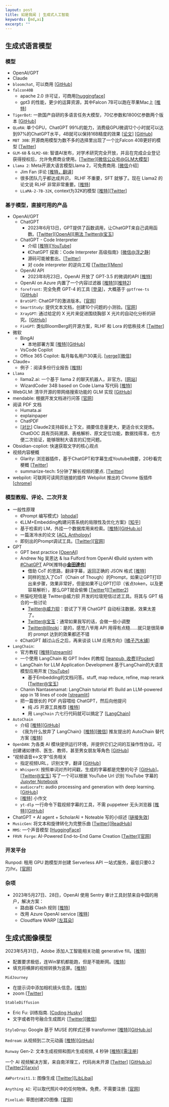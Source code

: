 ```yaml
---
layout: post
title: 如是我闻 | 生成式人工智能
keywords: [md,ai]
excerpt: ""
---
```


## 生成式语言模型

### 模型

- OpenAI/GPT
- Claude
- `bloomchat`, 可以商用 [[GitHub](https://github.com/sambanova/bloomchat)]
- `falcon40B`
    - apache 2.0 许可证，可商用[[huggingface](http://huggingface.co/tiiuae)]
    - gpt3 的性能，更少的运算资源，其中Falcon 7B可以跑在苹果Mac上 [[推特](https://twitter.com/rickawsb/status/1666148546285043714)]
- `TigerBot`: 一款国产自研的多语言任务大模型，70亿参数和1800亿参数两个版本 [[GitHub](https://github.com/TigerResearch/TigerBot)]
- `QLoRA`: 单个GPU，ChatGPT 99%的能力，消费级GPU微调12个小时就可以达到97%的ChatGPT水平，4B就可以保持16B精度的效果 [[论文](https://www.notion.so/Endocytic-trafficking-promotes-vacuolar-enlargements-for-fast-cell-expansion-rates-in-plants-6b8f0a313c184ccba9fb5a035bb04a0e?pvs=21)] [[GitHub](https://www.notion.so/pdf-14a94950d61c42d3b03bb132f7655589?pvs=21)]
- `MBT 30B`: 开源商用模型为数不多的选择里出现了一个比Falcon 40B更好的模型 [[Twitter](https://twitter.com/fi56622380/status/1672137540281974784)]
- `GLM-6B` & `GLM2-6B`: 智谱AI发布，对学术研究完全开放，并且在完成企业登记获得授权后，允许免费商业使用。[[Twitter](https://twitter.com/GanymedeNil/status/1679892021807550465)][[微信公众号@GLM大模型](https://mp.weixin.qq.com/s?__biz=MzkxNjMzMjM3NA==&mid=2247484214&idx=1&sn=e42153f987a74d1ffc7882f7cc09670d)]
- `Llama 2`: Meta开源大语言模型Llama 2，可免费商用. [[微信](https://mp.weixin.qq.com/s/9pcmrCEyp2AQsL3MbPYx-Q?utm_source=pocket_saves)介绍]
    - Jim Fan 评论 [[推特，翻译](https://twitter.com/dotey/status/1681553916373135362?utm_source=pocket_saves)]
    - 很多团队几乎都达成共识， RLHF 不重要，SFT 就够了。现在 Llama2 的论文说 RLHF 非常非常重要。[[推特](https://twitter.com/oran_ge/status/1681793774685659136?utm_source=pocket_saves)]
    - `LLaMA-2-7B-32K`, context为32K的模型 [[推特](https://twitter.com/JefferyTatsuya/status/1685423475979325440)][[Twitter](https://twitter.com/togethercompute/status/1685048832168714240)]

### 基于模型，直接可用的产品

- OpenAI/GPT
    - ChatGPT
        - 2023年6月13日，GPT提供了函数调用，让ChatGPT来自己调用函数。[[Twitter](https://twitter.com/cryptonerdcn/status/1668733300070924288)][[OpenAI](https://openai.com/blog/function-calling-and-other-api-updates)][[用法 Twitter@宝玉](https://twitter.com/dotey/status/1668728109376450566)]
    - ChatGPT - Code Interpreter
        - 介绍 [[推特](https://twitter.com/fuyufjh/status/1684191835210809344)][[YouTube](https://www.youtube.com/watch?v=4wGlRrir_u4)]
        - 《ChatGPT 探索：Code Interpreter 高级指南》[[微信@浮之静](https://mp.weixin.qq.com/s/K_csi1oWDv5tEaeeKSlvwA?utm_source=pocket_saves)]
        - 源码可能被套出。[[Twitter](https://twitter.com/fuergaosi/status/1679457847237820416)]
        - 对 code interpreter 的逆向工程 [[Twitter](https://twitter.com/Yampeleg/status/1678045605527003136)][[Mem](https://mem.ai/p/xyy8ULiAce1BecTxnU0M)]
    - OpenAI API
        - 2023年8月23日，OpenAI 开放了 GPT-3.5 的微调的API [[推特](https://twitter.com/dotey/status/1694207797351616703)]
    - OpenAI on Azure 内置了一个内容过滤器 [[推特1](https://twitter.com/jw1dev/status/1666613728106938368)][[推特2](https://twitter.com/jw1dev/status/1666622878962548740)]
    - `forefront`: 完全免费 GPT-4 的工具 [[登录](https://accounts.forefront.ai/)]，大概基于 `gptfree-ts` [[GitHub](https://github.com/xiangsx/gpt4free-ts)]
    - `BratGPT`: ChatGPT的激进版本。[[官网](https://bratgpt.com/)]
    - `SmartStudy`: 提供文本文档，创建10个问题的小测验。[[官网](https://smartstudy.streamlit.app/)]
    - `XrayGPT`: 通过给定的 X 光片来促进围绕胸部 X 光片的自动化分析的研究。[[GitHub](https://twitter.com/CarsonYangk8s/status/1661588037892198401)]
    - `FinGPT`: 类似BloomBerg的开源方案，RLHF 和 Lora 的低秩技术 [[Twitter](https://twitter.com/JefferyTatsuya/status/1668433680887615488)]
- 微软
    - BingAI
        - 本地部署方案 [[推特](https://twitter.com/geekbb/status/1665692703055552513)][[GitHub](https://github.com/adams549659584/go-proxy-bingai)]
    - VsCode Copilot
    - Office 365 Copilot: 每月每名用户30美元. [[verge](https://www.theverge.com/2023/7/18/23798627/microsoft-365-copilot-price-commercial-enterprise)][[微信](https://mp.weixin.qq.com/s/9pcmrCEyp2AQsL3MbPYx-Q?utm_source=pocket_saves)]
- Claude+
    - 例子：阅读多份行业报告 [[推特](https://twitter.com/iamshaynez/status/1684398211958730753)]
- `Llama`
    - llama2.ai: 一个基于 llama 2 的聊天机器人，非官方。[[网站](https://llama2.ai/)]
    - WizardCoder 34B based on Code Llama 写代码 [[推特](https://twitter.com/dotey/status/1696202647269785875)]
- WebGLM: 清华开源的带网络搜索功能的 GLM 实现 [[GitHub](https://www.notion.so/pdf-14a94950d61c42d3b03bb132f7655589?pvs=21)]
- mendable: 根据开发文档进行问答 [[官网](https://www.mendable.ai/usecases/documentation)]
- 阅读 PDF 文档
    - Humata.ai
    - explainpaper
    - ChatPDF
    - [[对比](https://twitter.com/oran_ge/status/1683432444169711616?utm_source=pocket_saves)] Claude2支持超长上下文，摘要信息量更大，更适合长文提炼。ChatDOC 具有页码溯源、表格解析、原文定位功能，数据找得准，也方便二次验证，能够限制大语言的幻觉问题。
- Obsidian-copliot: 快速获取文字的核心观点
- 视频内容梗概
    - Glarity: 浏览器插件，基于ChatGPT和字幕生成Youtube摘要，20秒看完梗概 [[Twitter](https://twitter.com/starzqeth/status/1640867876109422595)]
    - summarize-tech: 5分钟了解长视频的要点. [[Twitter](https://twitter.com/starzqeth/status/1640867876109422595)]
- webpilot: 可联网可读网页链接的插件 Webpilot 推出的 Chrome 版插件 [[chrome](https://chrome.google.com/webstore/detail/webpilot-copilot-for-all/biaggnjibplcfekllonekbonhfgchopo?utm_source=link)]

### 模型教程、评论、二次开发

- 一般性原理
    - 《Prompt 编写模式》[[phodal](https://prompt-patterns.phodal.com)]
    - 《LLM+Embedding构建问答系统的局限性及优化方案》[[知乎](https://zhuanlan.zhihu.com/p/641132245)]
    - 基于检索的 LM，外挂一个数据库用来检索。[[推特](https://twitter.com/cosmtrek/status/1678077835418955781)][[GitHub.io](https://acl2023-retrieval-lm.github.io/)]
    - 一篇泼冷水的论文 [[ACL Anthology](https://aclanthology.org/2023.findings-acl.426/)]
    - 即刻出的Prompt调试工具。[[Twitter](https://twitter.com/vista8/status/1678784460786135040)][[官网](https://promptknit.com/)]
- GPT
    - GPT best practice [[OpenAI](https://platform.openai.com/docs/guides/gpt-best-practices?utm_source=pocket_saves)]
    - Andrew Ng 吴恩达 & Isa Fulford from OpenAI 《Build system with [#ChatGPT](https://twitter.com/hashtag/ChatGPT?src=hashtag_click) API》[推特@**[金田達也](https://twitter.com/JefferyTatsuya)**]
        - 借助 CoT 的思路，翻译字幕，返回正确的 JSON 格式 [[推特](https://twitter.com/dotey/status/1665476562219573249)]
        - 同样的加入了CoT（Chain of Though）的Prompt，如果让GPT打印出来步骤，效果非常好，但是如果不让GPT打印（省点token，以及更容易解析），那么GPT就会偷懒 [[Twitter](https://twitter.com/dotey/status/1668736426286915590)1][[Twitter2](https://twitter.com/dotey/status/1664335473500626946)]
    - 熊猫吃短信是 Twitter@威力狈 开发的垃圾短信过滤工具。将其与 GPT 结合的一些讨论
        - [Twitter@威力狈](https://twitter.com/waylybaye/status/1664253928970788864)：尝试了下用 ChatGPT 自动标注数据，效果太差了。
        - [Twitter@宝玉](https://twitter.com/dotey/status/1669028955842650139)：通常如果我写的话，会做一些小调整
        - [Twitter@IIInoki](https://twitter.com/IIInoki)：是的，感觉八爷用 API 用得有点糙……就只是很简单的 prompt 达到的效果都还不错
    - 《ChatGPT 越过山丘之后，再来谈谈 LLM 应用方向》[[橘子汽水铺](https://quail.ink/orange/p/chatgpt-cross-over-the-hills-and-discuss-llm-application-directions)]
- `LangChain`:
    - 官方教程 [[推特](https://twitter.com/LangChainAI/status/1665009694627250176)][[streamlit](https://blog.streamlit.io/langchain-tutorial-1-build-an-llm-powered-app-in-18-lines-of-code/)]
    - 一个使用 LangChain 和 GPT Index 的教程 [[leanpub, 收费](https://leanpub.com/langchain)][[Pocket](https://getpocket.com/read/3839490971)]
    - LangChain for LLM Application Development 基于LangChain的大语言模型应用开发 [[YouTube](https://t.co/JXV1SBI2OA)]
        - 基于Embedding的文档问答。stuff, map reduce, refine, map rerank [[Twitter@宝玉](https://twitter.com/dotey/status/1667790801420558342)]
    - Chanin Nantasenamat: LangChain tutorial #1: Build an LLM-powered app in 18 lines of code [[streamlit](https://blog.streamlit.io/langchain-tutorial-1-build-an-llm-powered-app-in-18-lines-of-code/?utm_source=pocket_saves)]
    - 把一篇很长的 PDF 内容喂给 ChatGPT，然后向他提问
        - 纯 JS 开源工具推荐 [[推特](https://twitter.com/Barret_China/status/1638119945749037056)]
        - 用 `LangChain` 六七行代码就可以搞定了 [[LangChain](https://js.langchain.com/docs/get_started/introduction)]
- `AutoChain`
    - 介绍 [[推特](https://twitter.com/zhangjintao9020/status/1683996172980199429)][[GitHub](https://github.com/Forethought-Technologies/AutoChain)]
    - 《我为什么放弃了 LangChain》[[推特](https://twitter.com/Barret_China/status/1683135367862718465)][[微信](https://mp.weixin.qq.com/s/jIbz9JYc8-_ua-QLENX__A)] 推友提出的 AutoChain 替代方案 [[推特](https://twitter.com/Barret_China/status/1684211570186887170?utm_source=pocket_saves)]
- `OpenDAN`: 为各类 AI 模块提供运行环境，并提供它们之间的互操作性协议。可创建诸如律师、医生、教师，甚至男女朋友等角色 [[GitHub](https://twitter.com/Barret_China/status/1666455683758161920)]
- “视频语音↔文字”任务相关
    - 指定视频URL，识别文字，翻译 [[GitHub](https://github.com/lewangdev/autotranslate)]
    - `WhisperX`: 按照单词对齐时间戳，生成的字幕都是完整的句子 [[GitHub](https://github.com/m-bain/whisperX)]。[[Twitter@宝玉](https://twitter.com/dotey/status/1667394662628204546)] 写了一个可以根据 YouTube Url 识别 YouTube 字幕的 [Jupyter Notebook](https://github.com/JimLiu/whisper-subtitles/blob/main/whisperx_youtube_subtitle.ipynb)
    - `audiocraft`: audio processing and generation with deep learning. [[GitHub](https://github.com/facebookresearch/audiocraft)]
    - [[推特]](https://twitter.com/Barret_China/status/1684218981639413760) 小作文
    - `yt-dlp` 一行命令下载视频字幕的工具，不需 puppeteer 无头浏览器 [[推特](https://twitter.com/Barret_China/status/1684228477644570624)][[GitHub](https://github.com/yt-dlp/yt-dlp)]
- ChatGPT + AI agent + ScholarAI + Noteable 写的小综述 [[链接失效](https://t.co/eqVc2LIfSz)]
- `MusicGen`: 将文本和旋律转化为完整乐曲 [[Twitter](https://twitter.com/Fenng/status/1668141100610248705)][[ReadHub](https://www.notion.so/3753e42dc4204a99ab83a725b655a632?pvs=21)]
- `MMS`: 一个声音模型 [[HuggingFace](https://huggingface.co/docs/transformers/main/en/model_doc/mms)]
- `FRVR Forge`: AI-Powered End-to-End Game Creation [[Twitter](https://twitter.com/FRVRGames/status/1669758477789540365)][[官网](https://www.notion.so/ai-University-Cloud-8078b4682e454a5fba982f67e4530498?pvs=21)]

### 开发平台

Runpod: 租用 GPU 跑模型并创建 Serverless API 一站式服务，最低只要0.2刀/hr。[[官网](http://runpod.io)]

### 杂项

- 2023年5月27日、28日，OpenAI 使用 Sentry 审计工具封禁来自中国的用户，解决方案：
    - 路由器 Clash 规则 [[推特](https://twitter.com/wey_gu/status/1663003950214438912?utm_source=pocket_saves)]
    - 改用 Azure OpenAI service [[推特](https://twitter.com/zhangjintao9020/status/1662865819041402880)]
    - Cloudflare WARP [[左耳朵](https://haoel.github.io/)]

## 生成式图像模型

2023年5月31日，Adobe 添加人工智能相关功能 generative fill。[[推特](https://twitter.com/CodeByPoonam/status/1663824055164887040)]

- 配置要求极低，连Win掌机都能跑，但是不能断网。[[推特](https://twitter.com/OfflineHelper/status/1666042746866663424)]
- 填充将横屏的视频转换为竖屏。[[推特](https://twitter.com/Alex_Cerrato/status/1681677307843432449)]

`MidJourney`

- 在提示词中添加相机镜头信息。[[推特](https://twitter.com/4rtofficial/status/1663310457854099458)]
- zoom [[Twitter](https://twitter.com/jesselaunz/status/1674210886695923712)]

`StableDiffusion`

- Eric Fu: 训练指南. [[Coding Husky](https://ericfu.me/stable-diffusion-finetune-guide/?utm_source=pocket_reader)]
- 文字或者符号融合生成图片 [[Twitter](https://twitter.com/op7418/status/1680223090138316800)][[微信](https://mp.weixin.qq.com/s/rvpU4XhToldoec_bABeXJw)]

`StyleDrop`: Google 基于 MUSE 的样式迁移 transformer [[推特](https://twitter.com/recatm/status/1665056017107886080)][[GitHub.io](https://styledrop.github.io/)]

`Redream`: 从视频到二次元动画 [[推特](https://twitter.com/heyBarsee/status/1665034805384290307)][[GitHub](https://github.com/Fictiverse/Redream)]

`Runway` Gen-2: 文本生成视频和图片生成视频, 4 秒钟 [[推特](https://twitter.com/op7418/status/1666461595818504192)][[需注册](https://app.runwayml.com/login)]

一个 AI 视频解决方案，来自南洋理工，代码尚未开源 [[Twitter](https://twitter.com/op7418/status/1669026494885285888)] [[GitHub.io](https://anonymous-31415926.github.io/)][[Twitter2](https://twitter.com/rickawsb/status/1672310994390126593)][[arxiv](https://arxiv.org/abs/2306.07954)]

`AWPortrait1.1`: 图像生成 [[Twitter](https://twitter.com/dynamicwangs/status/1673730591462928385)][[LibLibai](https://www.liblibai.com/modelinfo/721fa2d298b262d7c08f0337ebfe58f8)] 

`Anything AI`: 可以取代照片中的任何物体。免费，不需要注册. [[官网](https://www.anything-ai.com/)]

`PixelLab`: 草图创建2D图像. [[官网](https://www.pixellab.ai/)]
